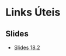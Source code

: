 # Links Úteis

## Slides

- [Slides 18.2](https://sites.google.com/site/uaestufcg1/introduo--probabilidade-2)